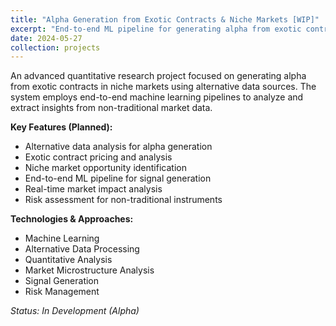 ```yaml
---
title: "Alpha Generation from Exotic Contracts & Niche Markets [WIP]"
excerpt: "End-to-end ML pipeline for generating alpha from exotic contracts and niche markets using alternative data sources."
date: 2024-05-27
collection: projects
---
```


An advanced quantitative research project focused on generating alpha from exotic contracts in niche markets using alternative data sources. The system employs end-to-end machine learning pipelines to analyze and extract insights from non-traditional market data.

**Key Features (Planned):**

- Alternative data analysis for alpha generation
- Exotic contract pricing and analysis
- Niche market opportunity identification
- End-to-end ML pipeline for signal generation
- Real-time market impact analysis
- Risk assessment for non-traditional instruments

**Technologies & Approaches:**

- Machine Learning
- Alternative Data Processing
- Quantitative Analysis
- Market Microstructure Analysis
- Signal Generation
- Risk Management

_Status: In Development (Alpha)_
